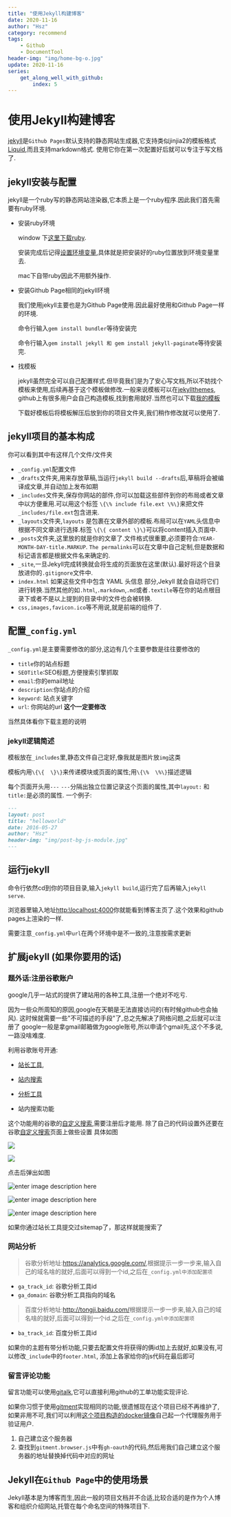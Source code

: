 ```yaml
---
title: "使用Jekyll构建博客"
date: 2020-11-16
author: "Hsz"
category: recommend
tags:
    - Github
    - DocumentTool
header-img: "img/home-bg-o.jpg"
update: 2020-11-16
series:
    get_along_well_with_github:
        index: 5
---
```

# 使用Jekyll构建博客

[jekyll](http://jekyll.com.cn/)是`Github Pages`默认支持的静态网站生成器,它支持类似jinjia2的模板格式[Liquid](https://help.shopify.com/themes/liquid/basics),而且支持markdown格式.
使用它你在第一次配置好后就可以专注于写文档了.
<!--more-->

## jekyll安装与配置

jekyll是一个ruby写的静态网站渲染器,它本质上是一个ruby程序.因此我们首先需要有ruby环境.

+ 安装ruby环境

    window 下[这里下载ruby](http://rubyinstaller.org/).

    安装完成后记得[设置环境变量](http://jingyan.baidu.com/article/d5a880eb6aca7213f047cc6c.html),具体就是把安装好的ruby位置放到环境变量里去.

    mac下自带ruby因此不用额外操作.

+ 安装Github Page相同的jekyll环境

    我们使用jekyll主要也是为Github Page使用.因此最好使用和Github Page一样的环境.

    命令行输入`gem install bundler`等待安装完

    命令行输入`gem install jekyll 和 gem install jekyll-paginate`等待安装完.

+ 找模板

    jekyll虽然完全可以自己配置样式.但毕竟我们是为了安心写文档,所以不妨找个模板来使用,后续再基于这个模板做修改.一般来说模板可以在[jekyllthemes](http://jekyllthemes.org/),
    github上有很多用户会自己构造模板,找到套用就好.当然也可以下载[我的模板](https://github.com/hsz1273327/hsz1273327.github.io)

    下载好模板后将模板解压后放到你的项目文件夹,我们稍作修改就可以使用了.

## jekyll项目的基本构成

你可以看到其中有这样几个文件/文件夹

+ `_config.yml`配置文件
+ `_drafts`文件夹,用来存放草稿,当运行`jekyll build --drafts`后,草稿将会被编译成文章,并自动加上发布如期
+ `_includes`文件夹,保存你网站的部件,你可以加载这些部件到你的布局或者文章中以方便重用.可以用这个标签 `\{\% include file.ext \%\}`来把文件`_includes/file.ext`包含进来.
+ `_layouts`文件夹,`layouts` 是包裹在文章外部的模板.布局可以在` YAML `头信息中根据不同文章进行选择.标签 `\{\{ content \}\}`可以将content插入页面中.
+ `_posts`文件夹,这里放的就是你的文章了.文件格式很重要,必须要符合:`YEAR-MONTH-DAY-title.MARKUP`. `The permalinks`可以在文章中自己定制,但是数据和标记语言都是根据文件名来确定的.
+ `_site`,一旦Jekyll完成转换就会将生成的页面放在这里(默认).最好将这个目录放进你的`.gitignore`文件中.
+ `index.html` 如果这些文件中包含 YAML 头信息 部分,Jekyll 就会自动将它们进行转换.当然其他的如`.html`,`.markdown`,`.md`或者`.textile`等在你的站点根目录下或者不是以上提到的目录中的文件也会被转换.
+ `css,images,favicon.ico`等不用说,就是前端的组件了.

## 配置`_config.yml`

`_config.yml`是主要需要修改的部分,这边有几个主要参数是往往要修改的

+ `title`你的站点标题
+ `SEOTitle`:SEO标题,方便搜索引擎抓取
+ `email`:你的email地址
+ `description`:你站点的介绍
+ `keyword`: 站点关键字
+ `url`: 你网站的url **这个一定要修改**

当然具体看你下载主题的说明

### jekyll逻辑简述

模板放在`_includes`里,静态文件自己定好,像我就是图片放`img`这类

模板内用`\{\{  \}\}`来传递模块或页面的属性;用`\{\%  \%\}`描述逻辑

每个页面开头用`---` `---`分隔出独立位置记录这个页面的属性,其中`layout:` 和 `title:`是必须的属性.
一个例子:

```markdown
---
layout: post
title: "helloworld"
date: 2016-05-27
author: "Hsz"
header-img: "img/post-bg-js-module.jpg"
---
```

## 运行jekyll

命令行依然cd到你的项目目录,输入`jekyll build`,运行完了后再输入`jekyll serve`.

浏览器里输入地址[http:\\localhost:4000](http:\\localhost:4000)你就能看到博客主页了.这个效果和github pages上渲染的一样.

需要注意`_config.yml`中`url`在两个环境中是不一致的,注意按需求更新

## 扩展jekyll (如果你要用的话)

### 题外话:注册谷歌账户

google几乎一站式的提供了建站用的各种工具,注册一个绝对不吃亏.

因为一些众所周知的原因,google在天朝是无法直接访问的(有时候github也会抽风).
这时候就需要一些"不可描述的手段"了,总之先解决了网络问题,之后就可以注册了
google一般是拿gmail邮箱做为google账号,所以申请个gmail先,这个不多说,一路没啥难度.

利用谷歌账号开通:

+ [站长工具](https://www.google.com/webmasters/),

+ [站内搜索](https://www.google.com/cse/all)

+ [分析工具](https://www.google.com/analytics/)

+ 站内搜索功能

这个功能用的谷歌的[自定义搜索](https://www.google.com/cse/create/new),需要注册后才能用.
除了自己的代码设置外还要在谷歌[自定义搜索](https://www.google.com/cse/create/new)页面上做些设置
具体如图

![][6]

![][7]

点击后弹出如图

![enter image description here][8]

![enter image description here][9]

![enter image description here][10]

如果你通过站长工具提交过sitemap了，那这样就能搜索了

### 网站分析

> 谷歌分析地址:<https://analytics.google.com/>,根据提示一步一步来,输入自己的域名啥的就好,后面可以得到一个id,之后在`_config.yml中添加配置项`

+ `ga_track_id`: 谷歌分析工具id
+ `ga_domain`: 谷歌分析工具指向的域名

> 百度分析地址:<http://tongji.baidu.com/>根据提示一步一步来,输入自己的域名啥的就好,后面可以得到一个id.之后在`_config.yml中添加配置项`

+ `ba_track_id`: 百度分析工具id

如果你的主题有带分析功能,只要去配置文件将获得的俩id加上去就好,如果没有,可以修改`_include`中的`footer.html`,
添加上各家给你的js代码在最后即可

### 留言评论功能

留言功能可以使用[gitalk](https://github.com/gitalk/gitalk/blob/master/readme-cn.md),它可以直接利用github的工单功能实现评论.

如果你习惯于使用[gitment](https://github.com/imsun/gitment)实现相同的功能,很遗憾现在这个项目已经不再维护了,如果非用不可,我们可以利用[这个项目构造的docker镜像](https://github.com/hsz1273327/hsz1273327.github.io/releases/tag/gitment-image-v0.0.2v0.0.2)自己起一个代理服务用于验证用户.

1. 自己建立这个服务器
2. 查找到`gitment.browser.js`中有`gh-oauth`的代码,然后用我们自己建立这个服务器的地址替换掉代码中对应的网址

## Jekyll在`Github Page`中的使用场景

Jekyll基本是为博客而生,因此一般的项目文档并不合适,比较合适的是作为个人博客和组织介绍网站,托管在每个命名空间的特殊项目下.

[6]: {{site.url}}/img/in-post/github-page/githubpage6.png
[7]: {{site.url}}/img/in-post/github-page/githubpage7.png
[8]: {{site.url}}/img/in-post/github-page/githubpage8.png
[9]: {{site.url}}/img/in-post/github-page/githubpage9.png
[10]: {{site.url}}/img/in-post/github-page/githubpage10.png

